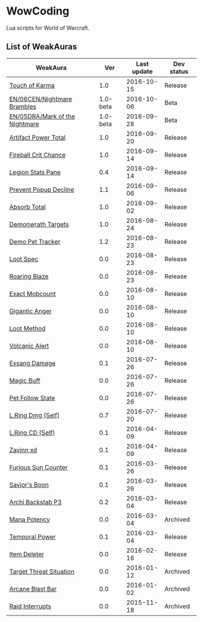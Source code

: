 # WowCoding

Lua scripts for World of Warcraft.

## List of WeakAuras

WeakAura | Ver | Last update | Dev status
-------- | --- | ----------- | ----------
[Touch of Karma](weakauras/touch-of-karma) | 1.0 | 2016-10-15 | Release
[EN/06CEN/Nightmare Brambles](weakauras/nightmare-brambles) | 1.0-beta | 2016-10-06 | Beta
[EN/05DRA/Mark of the Nightmare](weakauras/mark-of-the-nightmare) | 1.0-beta | 2016-09-28 | Beta
[Artifact Power Total](weakauras/artifact-power-total) | 1.0 | 2016-09-20 | Release
[Fireball Crit Chance](weakauras/fireball-crit-chance) | 1.0 | 2016-09-14 | Release
[Legion Stats Pane](weakauras/legion-stats-pane) | 0.4 | 2016-09-14 | Release
[Prevent Popup Decline](weakauras/prevent-popup-decline) | 1.1 | 2016-09-06 | Release
[Absorb Total](weakauras/absorb-total) | 1.0 | 2016-09-02 | Release
[Demonwrath Targets](weakauras/demonwrath-targets) | 1.0 | 2016-08-24 | Release
[Demo Pet Tracker](weakauras/demo-pet-tracker) | 1.2 | 2016-08-23 | Release
[Loot Spec](weakauras/loot-spec) | 0.0 | 2016-08-23 | Release
[Roaring Blaze](weakauras/roaring-blaze) | 0.0 | 2016-08-23 | Release
[Exact Mobcount](weakauras/exact-mobcount) | 0.0 | 2016-08-10 | Release
[Gigantic Anger](weakauras/gigantic-anger) | 0.0 | 2016-08-10 | Release
[Loot Method](weakauras/loot-method) | 0.0 | 2016-08-10 | Release
[Volcanic Alert](weakauras/volcanic-alert) | 0.0 | 2016-08-10 | Release
[Exsang Damage](weakauras/exsang-damage) | 0.1 | 2016-07-26 | Release
[Magic Buff](weakauras/magic-buff) | 0.0 | 2016-07-26 | Release
[Pet Follow State](weakauras/pet-follow-state) | 0.0 | 2016-07-26 | Release
[L.Ring Dmg (Self)](weakauras/legendary-ring-damage) | 0.7 | 2016-07-20 | Release
[L.Ring CD (Self)](weakauras/legendary-ring-cd) | 0.1 | 2016-04-09 | Release
[Zavinn xd](weakauras/zavinn-xd) | 0.1 | 2016-04-09 | Release
[Furious Sun Counter](weakauras/furious-sun-counter) | 0.1 | 2016-03-26 | Release
[Savior's Boon](weakauras/saviors-boon) | 0.1 | 2016-03-26 | Release
[Archi Backstab P3](weakauras/archi-backstab-p3) | 0.2 | 2016-03-04 | Release
[Mana Potency](archived/mana-potency) | 0.0 | 2016-03-04 | Archived
[Temporal Power](weakauras/temporal-power) | 0.1 | 2016-03-04 | Release
[Item Deleter](weakauras/item-deleter) | 0.0 | 2016-02-16 | Release
[Target Threat Situation](archived/target-threat-situation) | 0.0 | 2016-01-12 | Archived
[Arcane Blast Bar](archived/arcane-blast-bar) | 0.0 | 2016-01-02 | Archived
[Raid Interrupts](archived/raid-interrupts) | 0.0 | 2015-11-18 | Archived
